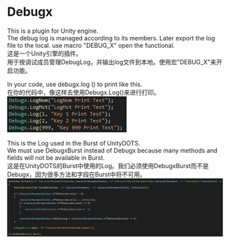 # Debugx
This is a plugin for Unity engine.<br />
The debug log is managed according to its members. Later export the log file to the local. use macro "DEBUG_X" open the functional.<br />
这是一个Unity引擎的插件。<br />
用于按调试成员管理DebugLog，并输出log文件到本地。使用宏"DEBUG_X"来开启功能。<br />

In your code, use debugx.log () to print like this.<br />
在你的代码中，像这样去使用Debugx.Log()来进行打印。<br />
![Debugx代码](./Docs/DebugxCode.png)

This is the Log used in the Burst of UnityDOTS. <br />
We must use DebugxBurst instead of Debugx because many methods and fields will not be available in Burst.<br />
这是在UnityDOTS的Burst中使用的Log。我们必须使用DebugxBurst而不是Debugx，因为很多方法和字段在Burst中将不可用。<br />
![DebugxBurst代码](./Docs/DebugxBurst.png)
